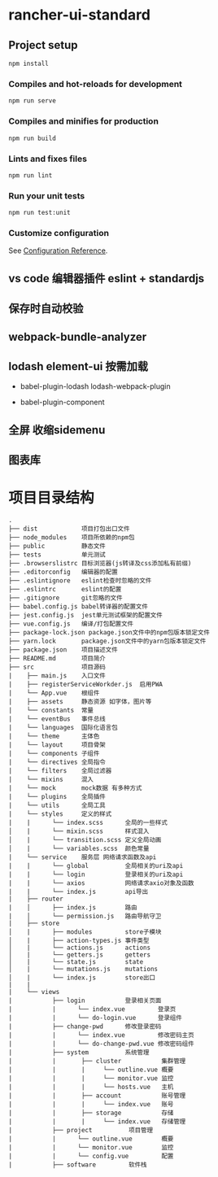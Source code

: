 # rancher-ui-standard

## Project setup
```
npm install
```

### Compiles and hot-reloads for development
```
npm run serve
```

### Compiles and minifies for production
```
npm run build
```

### Lints and fixes files
```
npm run lint
```

### Run your unit tests
```
npm run test:unit
```

### Customize configuration
See [Configuration Reference](https://cli.vuejs.org/config/).

## vs code 编辑器插件 eslint + standardjs

## 保存时自动校验

## webpack-bundle-analyzer

## lodash element-ui 按需加载

- babel-plugin-lodash lodash-webpack-plugin

- babel-plugin-component

## 全屏 收缩sidemenu

## 图表库

# 项目目录结构
```
.
├── dist            项目打包出口文件
├── node_modules    项目所依赖的npm包
├── public          静态文件
├── tests           单元测试
├── .browserslistrc 目标浏览器(js转译及css添加私有前缀)
├── .editorconfig   编辑器的配置
├── .eslintignore   eslint检查时忽略的文件
├── .eslintrc       eslint的配置
├── .gitignore      git忽略的文件
├── babel.config.js babel转译器的配置文件
├── jest.config.js  jest单元测试框架的配置文件
├── vue.config.js   编译/打包配置文件
├── package-lock.json package.json文件中的npm包版本锁定文件
├── yarn.lock       package.json文件中的yarn包版本锁定文件
├── package.json    项目描述文件
├── README.md       项目简介
├── src             项目源码
|    ├── main.js    入口文件
|    ├── registerServiceWorkder.js  启用PWA
|    └── App.vue    根组件
|    ├── assets     静态资源 如字体，图片等
|    └── constants  常量
|    └── eventBus   事件总线
|    └── languages  国际化语言包
|    └── theme      主体色
|    └── layout     项目骨架
|    └── components 子组件
|    └── directives 全局指令
|    └── filters    全局过滤器
|    └── mixins     混入
|    └── mock       mock数据 有多种方式
|    └── plugins    全局插件
|    └── utils      全局工具
|    └── styles     定义的样式
|    |      └── index.scss      全局的一些样式
│    |      └── mixin.scss      样式混入
│    |      └── transition.scss 定义全局动画
│    |      └── variables.scss  颜色常量
|    └── service    服务层 网络请求函数及api
|    |      └── global          全局相关的uri及api
|    |      └── login           登录相关的uri及api
|    |      └── axios           网络请求axio对象及函数
|    |      └── index.js        api导出
|    ├── router
|    │      ├── index.js        路由
|    │      └── permission.js   路由导航守卫
|    ├── store
│    |      ├── modules         store子模块
│    |      ├── action-types.js 事件类型
│    |      └── actions.js      actions
│    |      └── getters.js      getters
│    |      └── state.js        state
│    |      └── mutations.js    mutations
│    |      └── index.js        store出口
|    |
|    └── views
|           ├── login           登录相关页面
|           |      └── index.vue         登录页
|           |      └── do-login.vue      登录组件
|           ├── change-pwd      修改登录密码
|           |      └── index.vue         修改密码主页
|           |      └── do-change-pwd.vue 修改密码组件
|           ├── system          系统管理
|           |       ├── cluster           集群管理
|           |       |     └── outline.vue 概要
|           |       |     └── monitor.vue 监控
|           |       |     └── hosts.vue   主机
|           |       ├── account           账号管理
|           |       |     └── index.vue   账号
|           |       ├── storage           存储
|           |       |     └── index.vue   存储管理
|           ├── project          项目管理
|           |      └── outline.vue        概要
|           |      └── monitor.vue        监控
|           |      └── config.vue         配置
|           ├── software         软件栈

```

